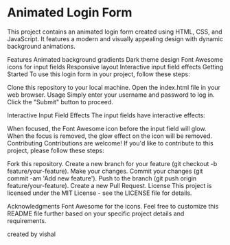 # Animated Login Form
This project contains an animated login form created using HTML, CSS, and JavaScript. It features a modern and visually appealing design with dynamic background animations.

Features
Animated background gradients
Dark theme design
Font Awesome icons for input fields
Responsive layout
Interactive input field effects
Getting Started
To use this login form in your project, follow these steps:

Clone this repository to your local machine.
Open the index.html file in your web browser.
Usage
Simply enter your username and password to log in. Click the "Submit" button to proceed.

Interactive Input Field Effects
The input fields have interactive effects:

When focused, the Font Awesome icon before the input field will glow.
When the focus is removed, the glow effect on the icon will be removed.
Contributing
Contributions are welcome! If you'd like to contribute to this project, please follow these steps:

Fork this repository.
Create a new branch for your feature (git checkout -b feature/your-feature).
Make your changes.
Commit your changes (git commit -am 'Add new feature').
Push to the branch (git push origin feature/your-feature).
Create a new Pull Request.
License
This project is licensed under the MIT License - see the LICENSE file for details.

Acknowledgments
Font Awesome for the icons.
Feel free to customize this README file further based on your specific project details and requirements.

created by vishal





